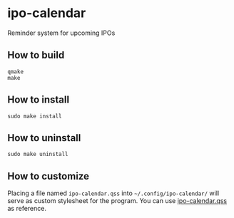 # ipo-calendar

Reminder system for upcoming IPOs


## How to build

    qmake
    make


## How to install

    sudo make install


## How to uninstall

    sudo make uninstall


## How to customize

Placing a file named `ipo-calendar.qss` into `~/.config/ipo-calendar/` will serve as custom stylesheet for the program.
You can use [ipo-calendar.qss](res/styles/ipo-calendar.qss) as reference.

